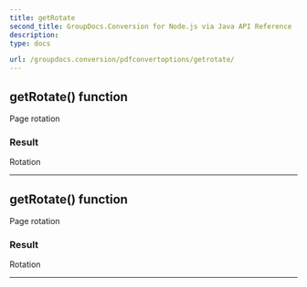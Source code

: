 ```yaml
---
title: getRotate
second_title: GroupDocs.Conversion for Node.js via Java API Reference
description: 
type: docs

url: /groupdocs.conversion/pdfconvertoptions/getrotate/
---
```


## getRotate()  function

 Page rotation
 

### Result
Rotation


---


## getRotate()  function

 Page rotation
 

### Result
Rotation


---


